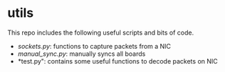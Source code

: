 # utils

This repo includes the following useful scripts and bits of code. 

 - *sockets.py*: functions to capture packets from a NIC
 - *manual_sync.py*: manually syncs all boards
 - *test.py": contains some useful functions to decode packets on NIC

